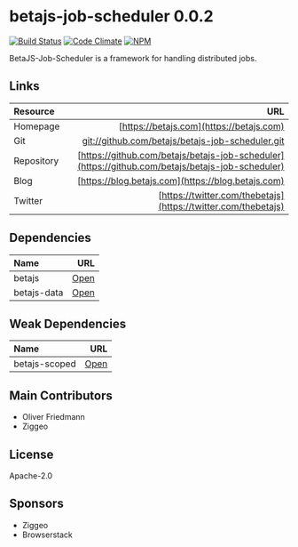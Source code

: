 # betajs-job-scheduler 0.0.2
[![Build Status](https://api.travis-ci.org/betajs/betajs-job-scheduler.svg?branch=master)](https://travis-ci.org/betajs/betajs-job-scheduler)
[![Code Climate](https://codeclimate.com/github/betajs/betajs-job-scheduler/badges/gpa.svg)](https://codeclimate.com/github/betajs/betajs-job-scheduler)
[![NPM](https://img.shields.io/npm/v/betajs-job-scheduler.svg?style=flat)](https://www.npmjs.com/package/betajs-job-scheduler)


BetaJS-Job-Scheduler is a framework for handling distributed jobs.












## Links
| Resource   | URL |
| :--------- | --: |
| Homepage   | [https://betajs.com](https://betajs.com) |
| Git        | [git://github.com/betajs/betajs-job-scheduler.git](git://github.com/betajs/betajs-job-scheduler.git) |
| Repository | [https://github.com/betajs/betajs-job-scheduler](https://github.com/betajs/betajs-job-scheduler) |
| Blog       | [https://blog.betajs.com](https://blog.betajs.com) | 
| Twitter    | [https://twitter.com/thebetajs](https://twitter.com/thebetajs) | 
 






## Dependencies
| Name | URL |
| :----- | -------: |
| betajs | [Open](https://github.com/betajs/betajs) |
| betajs-data | [Open](https://github.com/betajs/betajs-data) |


## Weak Dependencies
| Name | URL |
| :----- | -------: |
| betajs-scoped | [Open](https://github.com/betajs/betajs-scoped) |


## Main Contributors

- Oliver Friedmann
- Ziggeo

## License

Apache-2.0






## Sponsors

- Ziggeo
- Browserstack


